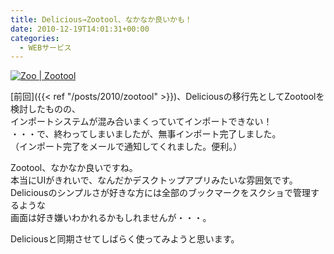 ```yaml
---
title: Delicious→Zootool、なかなか良いかも！
date: 2010-12-19T14:01:31+00:00
categories:
  - WEBサービス
---
```

<a href="http://www.flickr.com/photos/41082249@N07/5273470455/" title="Zoo | Zootool" rel="lightbox" class="lightview"><img alt="Zoo | Zootool" src="http://farm6.static.flickr.com/5209/5273470455_abbc3c764b.jpg" /></a>

[前回]({{< ref "/posts/2010/zootool" >}})、Deliciousの移行先としてZootoolを検討したものの、  
インポートシステムが混み合いまくっていてインポートできない！  
・・・で、終わってしまいましたが、無事インポート完了しました。  
（インポート完了をメールで通知してくれました。便利。）

Zootool、なかなか良いですね。  
本当にUIがきれいで、なんだかデスクトップアプリみたいな雰囲気です。  
Deliciousのシンプルさが好きな方には全部のブックマークをスクショで管理するような  
画面は好き嫌いわかれるかもしれませんが・・・。

Deliciousと同期させてしばらく使ってみようと思います。
